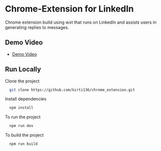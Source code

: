 
# Chrome-Extension for LinkedIn 

Chrome extension build using wxt that runs on LinkedIn and assists users in generating replies to messages.

## Demo Video 

 - [Demo Video](https://drive.google.com/file/d/1cWkQrPbZcel9XwBMmRBxx4neiq_6Cihs/view?usp=drive_link)

## Run Locally

Clone the project

```bash
  git clone https://github.com/kirti136/chrome_extension.git
```

Install dependencies

```bash
  npm install
```

To run the project

```bash
  npm run dev
```

To build the project

```bash
  npm run build
```
